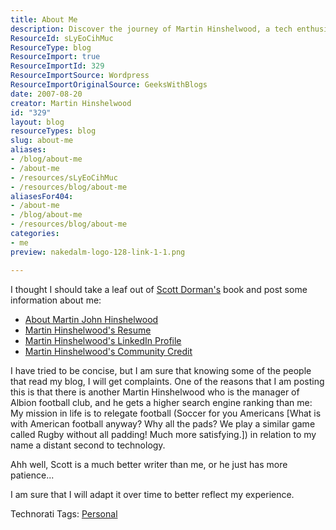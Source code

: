 ```yaml
---
title: About Me
description: Discover the journey of Martin Hinshelwood, a tech enthusiast sharing insights and experiences while striving to stand out in a world of football fame.
ResourceId: sLyEoCihMuc
ResourceType: blog
ResourceImport: true
ResourceImportId: 329
ResourceImportSource: Wordpress
ResourceImportOriginalSource: GeeksWithBlogs
date: 2007-08-20
creator: Martin Hinshelwood
id: "329"
layout: blog
resourceTypes: blog
slug: about-me
aliases:
- /blog/about-me
- /about-me
- /resources/sLyEoCihMuc
- /resources/blog/about-me
aliasesFor404:
- /about-me
- /blog/about-me
- /resources/blog/about-me
categories:
- me
preview: nakedalm-logo-128-link-1-1.png

---
```

I thought I should take a leaf out of [Scott Dorman's](http://geekswithblogs.net/sdorman/archive/2007/08/15/About.aspx "About Scott Dorman") book and post some information about me:

- [About Martin John Hinshelwood](http://blog.multidimensionalfreethinking.co.uk/archive/2007/08/20/About-Martin-John-Hinshelwood.aspx)
- [Martin Hinshelwood's Resume](skydrive.multidimensionalfreethinking.co.uk/Public/Resume)
- [Martin Hinshelwood's LinkedIn Profile](http://linkedin.multidimensionalfreethinking.co.uk)
- [Martin Hinshelwood's Community Credit](community-credit.multidimensionalfreethinking.co.uk)

I have tried to be concise, but I am sure that knowing some of the people that read my blog, I will get complaints. One of the reasons that I am posting this is that there is another Martin Hinshelwood who is the manager of Albion football club, and he gets a higher search engine ranking than me: My mission in life is to relegate football (Soccer for you Americans \[What is with American football anyway? Why all the pads? We play a similar game called Rugby without all padding! Much more satisfying.\]) in relation to my name a distant second to technology.

Ahh well, Scott is a much better writer than me, or he just has more patience...

I am sure that I will adapt it over time to better reflect my experience.

Technorati Tags: [Personal](http://technorati.com/tags/Personal)
